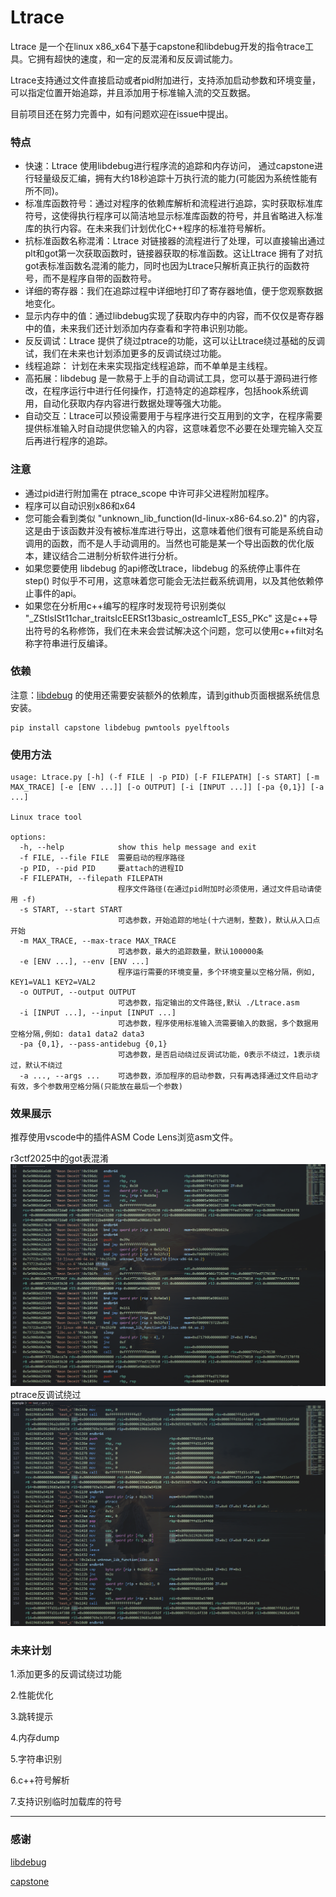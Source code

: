 # Ltrace
Ltrace 是一个在linux x86_x64下基于capstone和libdebug开发的指令trace工具。它拥有超快的速度，和一定的反混淆和反反调试能力。

Ltrace支持通过文件直接启动或者pid附加进行，支持添加启动参数和环境变量，可以指定位置开始追踪，并且添加用于标准输入流的交互数据。

目前项目还在努力完善中，如有问题欢迎在issue中提出。

### 特点

- 快速：Ltrace 使用libdebug进行程序流的追踪和内存访问， 通过capstone进行轻量级反汇编，拥有大约18秒追踪十万执行流的能力(可能因为系统性能有所不同)。
- 标准库函数符号：通过对程序的依赖库解析和流程进行追踪，实时获取标准库符号，这使得执行程序可以简洁地显示标准库函数的符号，并且省略进入标准库的执行内容。在未来我们计划优化C++程序的标准符号解析。
- 抗标准函数名称混淆：Ltrace 对链接器的流程进行了处理，可以直接输出通过plt和got第一次获取函数时，链接器获取的标准函数。这让Ltrace 拥有了对抗got表标准函数名混淆的能力，同时也因为Ltrace只解析真正执行的函数符号，而不是程序自带的函数符号。
- 详细的寄存器：我们在追踪过程中详细地打印了寄存器地值，便于您观察数据地变化。
- 显示内存中的值：通过libdebug实现了获取内存中的内容，而不仅仅是寄存器中的值，未来我们还计划添加内存查看和字符串识别功能。
- 反反调试：Ltrace 提供了绕过ptrace的功能，这可以让Ltrace绕过基础的反调试，我们在未来也计划添加更多的反调试绕过功能。
- 线程追踪： 计划在未来实现指定线程追踪，而不单单是主线程。
- 高拓展：libdebug 是一款易于上手的自动调试工具，您可以基于源码进行修改，在程序运行中进行任何操作，打造特定的追踪程序，包括hook系统调用，自动化获取内存内容进行数据处理等强大功能。
- 自动交互：Ltrace可以预设需要用于与程序进行交互用到的文字，在程序需要提供标准输入时自动提供您输入的内容，这意味着您不必要在处理完输入交互后再进行程序的追踪。

### 注意
- 通过pid进行附加需在 ptrace_scope 中许可非父进程附加程序。
- 程序可以自动识别x86和x64
- 您可能会看到类似 "unknown_lib_function(ld-linux-x86-64.so.2)" 的内容，这是由于该函数并没有被标准库进行导出，这意味着他们很有可能是系统自动调用的函数，而不是人手动调用的。当然也可能是某一个导出函数的优化版本，建议结合二进制分析软件进行分析。
- 如果您要使用 libdebug 的api修改Ltrace，libdebug 的系统停止事件在 step() 时似乎不可用，这意味着您可能会无法拦截系统调用，以及其他依赖停止事件的api。
- 如果您在分析用c++编写的程序时发现符号识别类似 "_ZStlsISt11char_traitsIcEERSt13basic_ostreamIcT_ES5_PKc" 这是c++导出符号的名称修饰，我们在未来会尝试解决这个问题，您可以使用c++filt对名称字符串进行反编译。


### 依赖

注意：[libdebug](https://github.com/libdebug/libdebug/tree/d88a893963d02482e00d4516bdaf4f25a8c14c4b)  的使用还需要安装额外的依赖库，请到github页面根据系统信息安装。

```
pip install capstone libdebug pwntools pyelftools 
```

### 使用方法

```
usage: Ltrace.py [-h] (-f FILE | -p PID) [-F FILEPATH] [-s START] [-m MAX_TRACE] [-e [ENV ...]] [-o OUTPUT] [-i [INPUT ...]] [-pa {0,1}] [-a ...]

Linux trace tool

options:
  -h, --help            show this help message and exit
  -f FILE, --file FILE  需要启动的程序路径
  -p PID, --pid PID     要attach的进程ID
  -F FILEPATH, --filepath FILEPATH
                        程序文件路径(在通过pid附加时必须使用，通过文件启动请使用 -f)
  -s START, --start START
                        可选参数，开始追踪的地址(十六进制，整数)，默认从入口点开始
  -m MAX_TRACE, --max-trace MAX_TRACE
                        可选参数，最大的追踪数量，默认100000条
  -e [ENV ...], --env [ENV ...]
                        程序运行需要的环境变量，多个环境变量以空格分隔，例如, KEY1=VAL1 KEY2=VAL2
  -o OUTPUT, --output OUTPUT
                        可选参数，指定输出的文件路径,默认 ./Ltrace.asm
  -i [INPUT ...], --input [INPUT ...]
                        可选参数，程序使用标准输入流需要输入的数据，多个数据用空格分隔,例如: data1 data2 data3
  -pa {0,1}, --pass-antidebug {0,1}
                        可选参数，是否启动绕过反调试功能，0表示不绕过，1表示绕过，默认不绕过
  -a ..., --args ...    可选参数，添加程序的启动参数，只有再选择通过文件启动才有效，多个参数用空格分隔(只能放在最后一个参数)
```

### 效果展示

推荐使用vscode中的插件ASM Code Lens浏览asm文件。

r3ctf2025中的got表混淆
![](./png/Snipaste_2025-07-23_22-08-02.png)
ptrace反调试绕过
![](./png/Snipaste_2025-07-24_20-39-31.png)

### 未来计划

1.添加更多的反调试绕过功能

2.性能优化

3.跳转提示

4.内存dump

5.字符串识别

6.c++符号解析

7.支持识别临时加载库的符号

---

### 感谢
[libdebug](https://github.com/libdebug/libdebug/tree/d88a893963d02482e00d4516bdaf4f25a8c14c4b)

[capstone](https://github.com/capstone-engine/capstone)